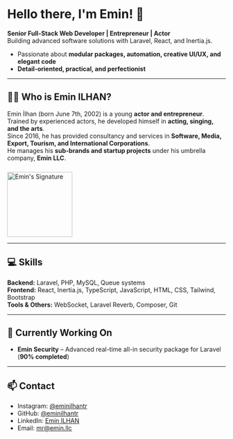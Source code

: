 # Hello there, I'm Emin! 👋  
**Senior Full-Stack Web Developer | Entrepreneur | Actor**  
Building advanced software solutions with Laravel, React, and Inertia.js.  
- Passionate about **modular packages, automation, creative UI/UX, and elegant code**  
- **Detail-oriented, practical, and perfectionist**
---

## 🤵‍♂️ Who is Emin ILHAN?
Emin İlhan (born June 7th, 2002) is a young **actor and entrepreneur**.  
Trained by experienced actors, he developed himself in **acting, singing, and the arts**.  
Since 2016, he has provided consultancy and services in **Software, Media, Export, Tourism, and International Corporations**.  
He manages his **sub-brands and startup projects** under his umbrella company, **Emin LLC**.  

<img src="https://eminilhan.com/wp-content/uploads/2025/08/Siyah-kopya-1.png" alt="Emin's Signature" width="150" style="margin-top:10px;"/>

---

## 💻 Skills
**Backend:** Laravel, PHP, MySQL, Queue systems  
**Frontend:** React, Inertia.js, TypeScript, JavaScript, HTML, CSS, Tailwind, Bootstrap  
**Tools & Others:** WebSocket, Laravel Reverb, Composer, Git  

---

## 🚀 Currently Working On
- **Emin Security** – Advanced real-time all-in security package for Laravel (**90% completed**)  

---

## 📫 Contact
- Instagram: [@eminilhantr](https://instagram.com/eminilhantr)
- GitHub: [@eminilhantr](https://github.com/eminilhantr)  
- LinkedIn: [Emin ILHAN](https://www.linkedin.com/in/eminilhantr)  
- Email: mr@emin.llc
